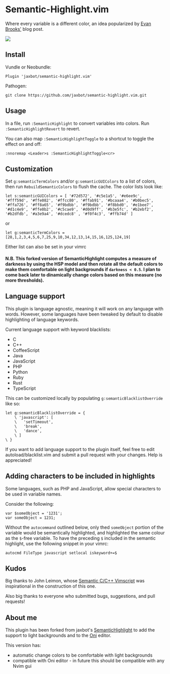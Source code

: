 # Semantic-Highlight.vim

Where every variable is a different color, an idea popularized by <a href="https://medium.com/@evnbr/coding-in-color-3a6db2743a1e">Evan Brooks'</a> blog post.

<img src="https://raw.githubusercontent.com/jaxbot/semantic-highlight.vim/master/semantic-highlight.png">

## Install

Vundle or Neobundle:

```
Plugin 'jaxbot/semantic-highlight.vim'
```

Pathogen:

```
git clone https://github.com/jaxbot/semantic-highlight.vim.git
```

## Usage

In a file, run `:SemanticHighlight` to convert variables into colors. Run `:SemanticHighlightRevert` to revert.

You can also map `:SemanticHighlightToggle` to a shortcut to toggle the effect on and off:

```
:nnoremap <Leader>s :SemanticHighlightToggle<cr>
```

## Customization

Set `g:semanticTermColors` and/or `g:semanticGUIColors` to a list of colors, then run `RebuildSemanticColors` to flush the cache. The color lists look like:

```
let s:semanticGUIColors = [ '#72d572', '#c5e1a5', '#e6ee9c', '#fff59d', '#ffe082', '#ffcc80', '#ffab91', '#bcaaa4', '#b0bec5', '#ffa726', '#ff8a65', '#f9bdbb', '#f9bdbb', '#f8bbd0', '#e1bee7', '#d1c4e9', '#ffe0b2', '#c5cae9', '#d0d9ff', '#b3e5fc', '#b2ebf2', '#b2dfdb', '#a3e9a4', '#dcedc8' , '#f0f4c3', '#ffb74d' ]
```
or

```
let g:semanticTermColors = [28,1,2,3,4,5,6,7,25,9,10,34,12,13,14,15,16,125,124,19]
```

Either list can also be set in your vimrc

#### N.B. This forked version of SemanticHighlight computes a measure of darkness by using the HSP model and then rotate all the default colors to make them comfortable on light backgrounds if `darkness < 0.5`. I plan to come back later to dinamically change colors based on this measure (no more thresholds). 

## Language support

This plugin is language agnostic, meaning it will work on any language with words. However, some languages have been tweaked by default to disable highlighting of language keywords.

Current language support with keyword blacklists:

* C
* C++
* CoffeeScript
* Java
* JavaScript
* PHP
* Python
* Ruby
* Rust
* TypeScript

This can be customized locally by populating `g:semanticBlacklistOverride` like so:

```
let g:semanticBlacklistOverride = {
	\ 'javascript': [
	\	'setTimeout',
	\	'break',
	\	'dance',
	\ ]
\ }
```

If you want to add language support to the plugin itself, feel free to edit autoload/blacklist.vim and submit a pull request with your changes. Help is appreciated!

## Adding characters to be included in highlights

Some languages, such as PHP and JavaScript, allow special characters to be used in variable names.

Consider the following:

```JS
var $someObject = '1231';
var someObject = 1231;
```

Without the `autocommand` outlined below, only thed `someObject` portion of the variable would be semantically highlighted, and highlighted the same colour as the `$`-free variable. To have the preceding `$` included in the semantic highlight, use the following snippet in your vimrc:

```
autocmd FileType javascript setlocal iskeyword+=$
```

## Kudos

Big thanks to John Leimon, whose [Semantic C/C++ Vimscript](http://www.vim.org/scripts/script.php?script_id=4945) was inspirational in the construction of this one.

Also big thanks to everyone who submitted bugs, suggestions, and pull requests!

## About me

This plugin has been forked from jaxbot's [SemanticHighlight](https://github.com/jaxbot/semantic-highlight.vim) to add the support to light backgrounds and to the [Oni](https://github.com/onivim/oni) editor.

This version has:
* automatic change colors to be comfortable with light backgrounds
* compatible with Oni editor - in future this should be compatible with any Nvim gui

